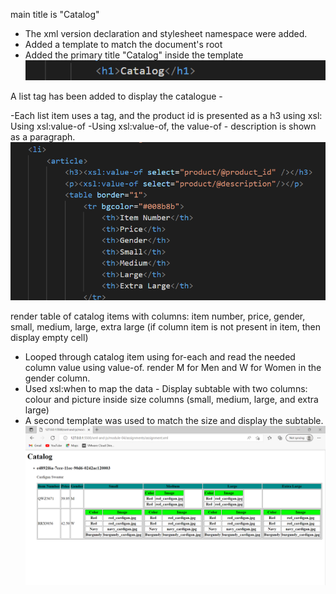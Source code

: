 main title is "Catalog"   

- The xml version declaration and stylesheet namespace were added.
- Added a template to match the document's root 
- Added the primary title "Catalog" inside the template
![imgage info](catalog.PNG)

A list tag has been added to display the catalogue - <article>
-Each list item uses a tag, and the product id is presented as a h3 using xsl: Using xsl:value-of
-Using xsl:value-of, the value-of - description is shown as a paragraph.
![imgage info](List.PNG)

render table of catalog items with columns: item number, price, gender, small, medium, large, extra large (if column item is not present in item, then display empty cell)   
- Looped through catalog item using for-each and read the needed column value using value-of.
render M for Men and W for Women in the gender column.
- Used xsl:when to map the data - Display subtable with two columns: colour and picture inside size columns (small, medium, large, and extra large)
- A second template was used to match the size and display the subtable.
![imgage info](Assignment_Output.PNG)
